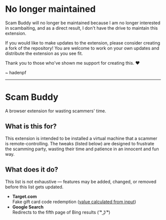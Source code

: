 # No longer maintained
Scam Buddy will no longer be maintained because I am no longer interested in scambaiting, and as a direct result, I don't have the drive to maintain this extension.

If you would like to make updates to the extension, please consider creating a fork of the repository! You are welcome to work on your own updates and distribute the extension as you see fit.

Thank you to those who've shown me support for creating this. ❤️

~ hadenpf

---

# Scam Buddy
A browser extension for wasting scammers' time.

## What is this for?

This extension is intended to be installed a virtual machine that a scammer is remote-controlling. The tweaks (listed below) are designed to frustrate the scamming party, wasting their time and patience in an innocent and fun way.

## What does it do?

This list is not exhaustive — features may be added, changed, or removed before this list gets updated.

*	**Target.com**  
 	Fake gift card code redemption ([value calculated from input][card-value])
*	**Google Search**  
	Redirects to the fifth page of Bing results ( ͡° ͜ʖ ͡°)

[card-value]: https://github.com/hadenpf/scam-buddy/wiki/Target%3A-Redeem-Gift-Card
